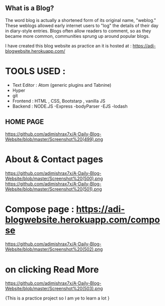## What is a Blog?

The word blog is actually a shortened form of its original name, "weblog." 
These weblogs allowed early internet users to "log" the details of their day in diary-style entries.
Blogs often allow readers to comment, so as they became more common, communities sprung up around popular blogs.


I have created this blog website as practice an it is hosted at : https://adi-blogwebsite.herokuapp.com/

# TOOLS USED :

- Text Editor : Atom (generic plugins and Tabnine)
- Hyper
- git
- Frontend : HTML , CSS, Bootstarp  , vanilla JS
- Backend : NODE.JS -Express
                    -bodyParser
                    -EJS
                    -lodash
 ## HOME PAGE
 https://github.com/adimishrax7x/A-Daily-Blog-Website/blob/master/Screenshot%20(499).png
 
 # About & Contact pages 
 https://github.com/adimishrax7x/A-Daily-Blog-Website/blob/master/Screenshot%20(500).png
 https://github.com/adimishrax7x/A-Daily-Blog-Website/blob/master/Screenshot%20(501).png
 
 # Compose page : https://adi-blogwebsite.herokuapp.com/compose
 https://github.com/adimishrax7x/A-Daily-Blog-Website/blob/master/Screenshot%20(502).png
 
 # on clicking Read More 
 https://github.com/adimishrax7x/A-Daily-Blog-Website/blob/master/Screenshot%20(503).png
 
 
 
 
 {This is a practice project so I am ye to learn a lot }

